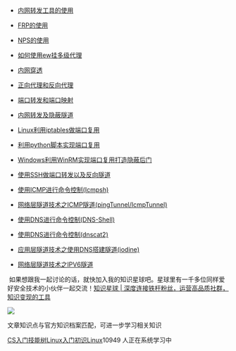 *   [内网转发工具的使用](https://blog.csdn.net/qq_36119192/article/details/84568266 "内网转发工具的使用")
*   [FRP的使用](https://blog.csdn.net/qq_36119192/article/details/99310312 "FRP的使用")
*   [NPS的使用](https://xie1997.blog.csdn.net/article/details/107768568 "NPS的使用")
*   [如何使用ew挂多级代理](https://xie1997.blog.csdn.net/article/details/112972592 "如何使用ew挂多级代理")
*   [内网穿透](https://xie1997.blog.csdn.net/article/details/84575383 "内网穿透")
*   [正向代理和反向代理](https://xie1997.blog.csdn.net/article/details/84534254 "正向代理和反向代理")
*   [端口转发和端口映射](https://blog.csdn.net/qq_36119192/article/details/84539150 "端口转发和端口映射")
*   [内网转发及隐蔽隧道](https://blog.csdn.net/qq_36119192/article/details/100046761 "内网转发及隐蔽隧道")
*   [Linux利用iptables做端口复用](https://blog.csdn.net/qq_36119192/article/details/105893499 "Linux利用iptables做端口复用")
*   [利用python脚本实现端口复用](https://blog.csdn.net/qq_36119192/article/details/104435223 "利用python脚本实现端口复用")
*   [Windows利用WinRM实现端口复用打造隐蔽后门](https://blog.csdn.net/qq_36119192/article/details/105864425 "Windows利用WinRM实现端口复用打造隐蔽后门")
*   [使用SSH做端口转发以及反向隧道](https://blog.csdn.net/qq_36119192/article/details/90733897 "使用SSH做端口转发以及反向隧道")
*   [使用ICMP进行命令控制(Icmpsh)](https://blog.csdn.net/qq_36119192/article/details/100036500 "使用ICMP进行命令控制(Icmpsh)")
*   [网络层隧道技术之ICMP隧道(pingTunnel/IcmpTunnel)](https://blog.csdn.net/qq_36119192/article/details/104680725 "网络层隧道技术之ICMP隧道(pingTunnel/IcmpTunnel)")
*   [使用DNS进行命令控制(DNS-Shell)](https://blog.csdn.net/qq_36119192/article/details/92695913 "使用DNS进行命令控制(DNS-Shell)")
*   [使用DNS进行命令控制(dnscat2)](https://blog.csdn.net/qq_36119192/article/details/104429983 "使用DNS进行命令控制(dnscat2)")
*   [应用层隧道技术之使用DNS搭建隧道(iodine)](https://blog.csdn.net/qq_36119192/article/details/104430265 "应用层隧道技术之使用DNS搭建隧道(iodine)")
*   [网络层隧道技术之IPV6隧道](https://blog.csdn.net/qq_36119192/article/details/104394811 "网络层隧道技术之IPV6隧道")

 如果想跟我一起讨论的话，就快加入我的知识星球吧。星球里有一千多位同样爱好安全技术的小伙伴一起交流！[知识星球 | 深度连接铁杆粉丝，运营高品质社群，知识变现的工具](https://wx.zsxq.com/dweb2/index/group/88514121251242 "知识星球 | 深度连接铁杆粉丝，运营高品质社群，知识变现的工具")

![](https://img-blog.csdnimg.cn/1219ed79e9ed449d85d27b732cda5ea6.jpg)

文章知识点与官方知识档案匹配，可进一步学习相关知识

[CS入门技能树](https://edu.csdn.net/skill/gml/gml-1c31834f07b04bcc9c5dff5baaa6680c)[Linux入门](https://edu.csdn.net/skill/gml/gml-1c31834f07b04bcc9c5dff5baaa6680c)[初识Linux](https://edu.csdn.net/skill/gml/gml-1c31834f07b04bcc9c5dff5baaa6680c)10949 人正在系统学习中